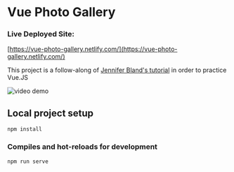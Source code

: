 # Vue Photo Gallery

### Live Deployed Site: 
[https://vue-photo-gallery.netlify.com/](https://vue-photo-gallery.netlify.com/)

This project is a follow-along of [Jennifer Bland's tutorial](https://www.jenniferbland.com/creating-a-pinterest-style-image-gallery-in-vue/) in order to practice Vue.JS

![video demo](live-site-video2.gif)

## Local project setup
```
npm install
```

### Compiles and hot-reloads for development
```
npm run serve
```
